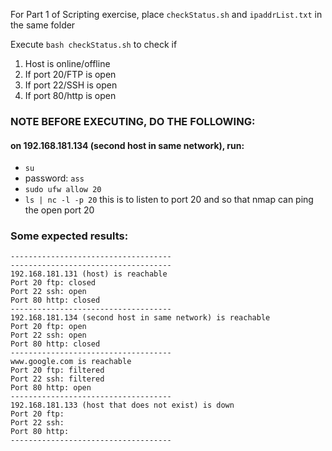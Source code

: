 For Part 1 of Scripting exercise,
place ```checkStatus.sh``` and ```ipaddrList.txt``` in the same folder 

Execute ``` bash checkStatus.sh ``` to check if 
1) Host is online/offline
2) If port 20/FTP is open
3) If port 22/SSH is open
4) If port 80/http is open

### NOTE BEFORE EXECUTING, DO THE FOLLOWING:
#### on 192.168.181.134 (second host in same network), run:
- ```su```
- password: ```ass```
- ```sudo ufw allow 20```
- ```ls | nc -l -p 20```
this is to listen to port 20 and so that nmap can ping the open port 20 

### Some expected results:
```
------------------------------------
------------------------------------
192.168.181.131 (host) is reachable
Port 20 ftp: closed
Port 22 ssh: open
Port 80 http: closed
------------------------------------
192.168.181.134 (second host in same network) is reachable
Port 20 ftp: open
Port 22 ssh: open
Port 80 http: closed
------------------------------------
www.google.com is reachable
Port 20 ftp: filtered
Port 22 ssh: filtered
Port 80 http: open 
------------------------------------
192.168.181.133 (host that does not exist) is down
Port 20 ftp: 
Port 22 ssh: 
Port 80 http: 
------------------------------------
```
